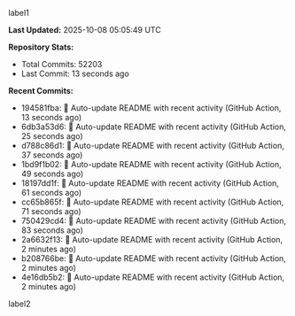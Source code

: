 
label1 
<!-- ACTIVITY_START -->
**Last Updated:** 2025-10-08 05:05:49 UTC

**Repository Stats:**
- Total Commits: 52203
- Last Commit: 13 seconds ago

**Recent Commits:**
- 194581fba: 🤖 Auto-update README with recent activity (GitHub Action, 13 seconds ago)
- 6db3a53d6: 🤖 Auto-update README with recent activity (GitHub Action, 25 seconds ago)
- d788c86d1: 🤖 Auto-update README with recent activity (GitHub Action, 37 seconds ago)
- 1bd9f1b02: 🤖 Auto-update README with recent activity (GitHub Action, 49 seconds ago)
- 18197dd1f: 🤖 Auto-update README with recent activity (GitHub Action, 61 seconds ago)
- cc65b865f: 🤖 Auto-update README with recent activity (GitHub Action, 71 seconds ago)
- 750429cd4: 🤖 Auto-update README with recent activity (GitHub Action, 83 seconds ago)
- 2a6632f13: 🤖 Auto-update README with recent activity (GitHub Action, 2 minutes ago)
- b208766be: 🤖 Auto-update README with recent activity (GitHub Action, 2 minutes ago)
- 4e16db5b2: 🤖 Auto-update README with recent activity (GitHub Action, 2 minutes ago)
<!-- ACTIVITY_END -->

label2
